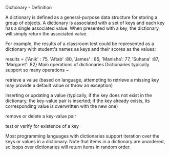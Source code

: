 Dictionary - Definition 

A dictionary is defined as a general-purpose data structure for storing a group of objects. A dictionary is associated with a set of keys and each key has a single associated value. When presented with a key, the dictionary will simply return the associated value.

For example, the results of a classroom test could be represented as a dictionary with student's names as keys and their scores as the values:

results = {'Anik' : 75,
'Aftab' :80,
'James' : 85,
'Manisha': 77,
'Suhana' :87,
'Margaret': 82}
Main operations of dictionaries
Dictionaries typically support so many operations −

retrieve a value (based on language, attempting to retrieve a missing key may provide a default value or throw an exception)

inserting or updating a value (typically, if the key does not exist in the dictionary, the key-value pair is inserted; if the key already exists, its corresponding value is overwritten with the new one)

remove or delete a key-value pair

test or verify for existence of a key

Most programming languages with dictionaries support iteration over the keys or values in a dictionary. Note that items in a dictionary are unordered, so loops over dictionaries will return items in random order.

